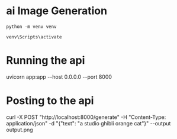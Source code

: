 # ai Image Generation

```
python -m venv venv
```

```
venv\Scripts\activate
```

# Running the api
uvicorn app:app --host 0.0.0.0 --port 8000

# Posting to the api
curl -X POST "http://localhost:8000/generate" -H "Content-Type: application/json" -d "{\"text\": \"a studio ghibli orange cat\"}" --output output.png
